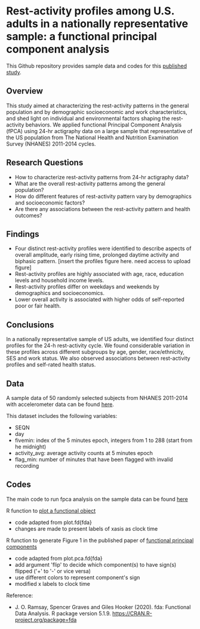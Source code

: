 # Rest-activity profiles among U.S. adults in a nationally representative sample: a functional principal component analysis

This Github repository provides sample data and codes for this [published study](https://link.springer.com/article/10.1186/s12966-022-01274-4#Sec2).

## Overview

This study aimed at characterizing the rest-activity patterns in the general population and by demographic socioeconomic and work characteristics, and shed light on individual and environmental factors shaping the rest-activity behaviors. We applied functional Principal Component Analysis (fPCA) using 24-hr actigraphy data on a large sample that representative of the US population from The National Health and Nutrition Examination Survey (NHANES) 2011-2014 cycles.

## Research Questions

* How to characterize rest-activity patterns from 24-hr actigraphy data?
* What are the overall rest-activity patterns among the general population?
* How do different features of rest-activity pattern vary by demographics and socioeconomic factors?
* Are there any associations between the rest-activity pattern and health outcomes?

## Findings

* Four distinct rest-activity profiles were identified to describe aspects of overall amplitude, early rising time, prolonged daytime activity and biphasic pattern. [insert the profiles figure here. need access to upload figure]
* Rest-activity profiles are highly associated with age, race, education levels and household income levels.
* Rest-activity profiles differ on weekdays and weekends by demographics and socioeconomics.
* Lower overall activity is associated with higher odds of self-reported poor or fair health.

## Conclusions

In a nationally representative sample of US adults, we identified four distinct profiles for the 24-h rest-activity cycle. We found considerable variation in these profiles across different subgroups by age, gender, race/ethnicity, SES and work status. We also observed associations between rest-activity profiles and self-rated health status.

## Data
A sample data of 50 randomly selected subjects from NHANES 2011-2014 with accelerometer data can be found [here](NHANES_sample_data.rds).

This dataset includes the following variables:
- SEQN
- day
- fivemin: index of the 5 minutes epoch, integers from 1 to 288 (start from he midnight)
- activity_avg: average activity counts at 5 minutes epoch
- flag_min: number of minutes that have been flagged with invalid recording

## Codes

The main code to run fpca analysis on the sample data can be found [here](fPCA_analysis.R)

R function to [plot a functional object](plot_fd_new1.R)
- code adapted from plot.fd{fda}
- changes are made to present labels of xasis as clock time

R function to generate Figure 1 in the published paper of [functional principal components](plot_fpca_new1.R)
- code adapted from plot.pca.fd{fda}
- add argument 'flip' to decide which component(s) to have sign(s) flipped ('+' to '-' or vice versa)
- use different colors to represent component's sign
- modified x labels to clock time

Reference:
- J. O. Ramsay, Spencer Graves and Giles Hooker (2020). fda: Functional Data Analysis. R package version 5.1.9. https://CRAN.R-project.org/package=fda
